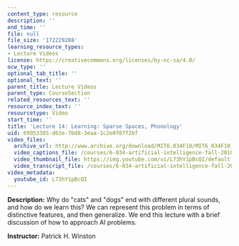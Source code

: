 ```yaml
---
content_type: resource
description: ''
end_time: ''
file: null
file_size: '172229288'
learning_resource_types:
- Lecture Videos
license: https://creativecommons.org/licenses/by-nc-sa/4.0/
ocw_type: ''
optional_tab_title: ''
optional_text: ''
parent_title: Lecture Videos
parent_type: CourseSection
related_resources_text: ''
resource_index_text: ''
resourcetype: Video
start_time: ''
title: 'Lecture 14: Learning: Sparse Spaces, Phonology'
uid: 69953385-d63e-7bd8-3eaa-1c2e0f07f2bf
video_files:
  archive_url: http://www.archive.org/download/MIT6.034F10/MIT6_034F10_lec14_300k.mp4
  video_captions_file: /courses/6-034-artificial-intelligence-fall-2010/f1d15f33d2db535985756126f1675c65_L73hY1pBcQI.vtt
  video_thumbnail_file: https://img.youtube.com/vi/L73hY1pBcQI/default.jpg
  video_transcript_file: /courses/6-034-artificial-intelligence-fall-2010/59c59428343bd3b85959070528384fcd_L73hY1pBcQI.pdf
video_metadata:
  youtube_id: L73hY1pBcQI
---
```


**Description:** Why do "cats" and "dogs" end with different plural sounds, and how do we learn this? We can represent this problem in terms of distinctive features, and then generalize. We end this lecture with a brief discussion of how to approach AI problems.

**Instructor:** Patrick H. Winston


